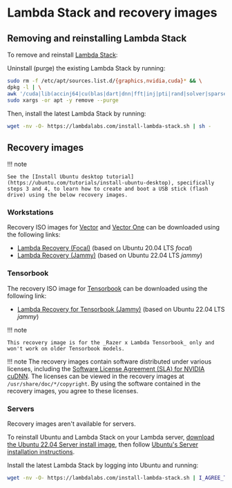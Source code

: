 # Lambda Stack and recovery images

## Removing and reinstalling Lambda Stack

To remove and reinstall [Lambda Stack](https://lambdalabs.com/lambda-stack-deep-learning-software):

Uninstall (purge) the existing Lambda Stack by running:

```bash
sudo rm -f /etc/apt/sources.list.d/{graphics,nvidia,cuda}* && \
dpkg -l | \
awk '/cuda|lib(accinj64|cu(blas|dart|dnn|fft|inj|pti|rand|solver|sparse)|magma|nccl|npp|nv[^p])|nv(idia|ml)|tensor(flow|board)|torch/ { print $2 }' | \
sudo xargs -or apt -y remove --purge
```

Then, install the latest Lambda Stack by running:

```bash
wget -nv -O- https://lambdalabs.com/install-lambda-stack.sh | sh -
```

## Recovery images

!!! note

    See the [Install Ubuntu desktop tutorial](https://ubuntu.com/tutorials/install-ubuntu-desktop), specifically steps 3 and 4, to learn how to create and boot a USB stick (flash drive) using the below recovery images.


### Workstations

Recovery ISO images for [Vector](https://lambdalabs.com/gpu-workstations/vector)
and [Vector One](https://lambdalabs.com/gpu-workstations/vector-one) can be
downloaded using the following links:

* [Lambda Recovery (Focal)](https://files.lambdalabs.com/recovery/lambda-recovery-focal-20230704.iso) (based on Ubuntu 20.04 LTS _focal_)
* [Lambda Recovery (Jammy)](https://files.lambdalabs.com/recovery/lambda-recovery-jammy-20230704.iso) (based on Ubuntu 22.04 LTS _jammy_)

### Tensorbook

The recovery ISO image for
[Tensorbook](https://lambdalabs.com/deep-learning/laptops/tensorbook) can be
downloaded using the following link:

* [Lambda Recovery for Tensorbook (Jammy)](https://files.lambdalabs.com/recovery/tensorbook-jammy-20230704.iso) (based on Ubuntu 22.04 LTS _jammy_)

!!! note

    This recovery image is for the _Razer x Lambda Tensorbook_ only and won't work on older Tensorbook models.


!!! note
    The recovery images contain software distributed under various licenses, including the [Software License Agreement (SLA) for NVIDIA cuDNN](https://docs.nvidia.com/deeplearning/cudnn/sla/index.html). The licenses can be viewed in the recovery images at `/usr/share/doc/*/copyright`. By using the software contained in the recovery images, you agree to these licenses.


### Servers

Recovery images aren't available for servers.

To reinstall Ubuntu and Lambda Stack on your Lambda server, [download the Ubuntu
22.04 Server install image](https://releases.ubuntu.com/22.04/), then follow
[Ubuntu's Server installation
instructions](https://ubuntu.com/server/docs/installation).

Install the latest Lambda Stack by logging into Ubuntu and running:

```bash
wget -nv -O- https://lambdalabs.com/install-lambda-stack.sh | I_AGREE_TO_THE_CUDNN_LICENSE=1 sh -
```
